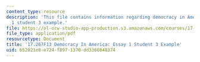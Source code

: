 ```yaml
---
content_type: resource
description: 'This file contains information regarding democracy in America: essay
  1 student 3 example.'
file: https://ol-ocw-studio-app-production.s3.amazonaws.com/courses/17-267-democracy-in-america-fall-2013/652021e8e724f8971370dd3360848374_MIT17_267F13_Stu3Essay1.pdf
file_type: application/pdf
resourcetype: Document
title: '17.267F13 Democracy In America: Essay 1 Student 3 Example'
uid: 652021e8-e724-f897-1370-dd3360848374
---
```

